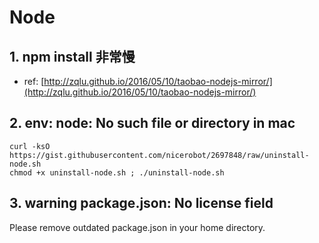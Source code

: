 # Node 

## 1. npm install 非常慢

- ref: [http://zqlu.github.io/2016/05/10/taobao-nodejs-mirror/](http://zqlu.github.io/2016/05/10/taobao-nodejs-mirror/)

## 2. env: node: No such file or directory in mac

```Shell
curl -ksO https://gist.githubusercontent.com/nicerobot/2697848/raw/uninstall-node.sh
chmod +x uninstall-node.sh ; ./uninstall-node.sh
```

## 3. warning package.json: No license field

Please remove outdated package.json in your home directory.
